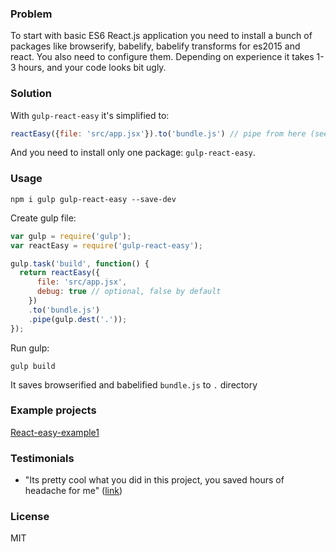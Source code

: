 ### Problem

To start with basic ES6 React.js application you need to install a bunch of packages like browserify, babelify, babelify transforms for es2015 and react. You also need to configure them. Depending on experience it takes 1-3 hours, and your code looks bit ugly.

### Solution

With `gulp-react-easy` it's simplified to:

```javascript
reactEasy({file: 'src/app.jsx'}).to('bundle.js') // pipe from here (see below)
```

And you need to install only one package: `gulp-react-easy`.

### Usage

```
npm i gulp gulp-react-easy --save-dev
```

Create gulp file:

```javascript
var gulp = require('gulp');
var reactEasy = require('gulp-react-easy');

gulp.task('build', function() {
  return reactEasy({
      file: 'src/app.jsx',
      debug: true // optional, false by default
    })
    .to('bundle.js')
    .pipe(gulp.dest('.'));
});
```

Run gulp:

```
gulp build
```

It saves browserified and babelified `bundle.js` to `.` directory

### Example projects

[React-easy-example1](https://github.com/ro31337/react-easy-example1)

### Testimonials

* "Its pretty cool what you did in this project, you saved hours of headache for me" ([link](https://github.com/ro31337/gulp-react-easy/issues/1#issuecomment-254868825))

### License

MIT
